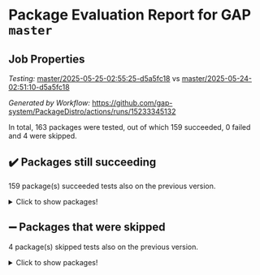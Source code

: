 # Package Evaluation Report for GAP `master`

## Job Properties

*Testing:* [master/2025-05-25-02:55:25-d5a5fc18](https://github.com/gap-system/PackageDistro/blob/data/reports/master/2025-05-25-02:55:25-d5a5fc18) vs [master/2025-05-24-02:51:10-d5a5fc18](https://github.com/gap-system/PackageDistro/blob/data/reports/master/2025-05-24-02:51:10-d5a5fc18)

*Generated by Workflow:* https://github.com/gap-system/PackageDistro/actions/runs/15233345132

In total, 163 packages were tested, out of which 159 succeeded, 0 failed and 4 were skipped.

## :heavy_check_mark: Packages still succeeding

159 package(s) succeeded tests also on the previous version.
<details><summary>Click to show packages!</summary>

- 4ti2interface 2024.11-01 [(success)](https://github.com/gap-system/PackageDistro/actions/runs/15233345132/job/42844079336)
- ace 5.7.0 [(success)](https://github.com/gap-system/PackageDistro/actions/runs/15233345132/job/42844079478)
- aclib 1.3.2 [(success)](https://github.com/gap-system/PackageDistro/actions/runs/15233345132/job/42844079614)
- agt 0.3.1 [(success)](https://github.com/gap-system/PackageDistro/actions/runs/15233345132/job/42844079733)
- alco 1.1.1 [(success)](https://github.com/gap-system/PackageDistro/actions/runs/15233345132/job/42844079825)
- alnuth 3.2.1 [(success)](https://github.com/gap-system/PackageDistro/actions/runs/15233345132/job/42844079964)
- anupq 3.3.1 [(success)](https://github.com/gap-system/PackageDistro/actions/runs/15233345132/job/42844080065)
- atlasrep 2.1.9 [(success)](https://github.com/gap-system/PackageDistro/actions/runs/15233345132/job/42844080217)
- autodoc 2025.05.09 [(success)](https://github.com/gap-system/PackageDistro/actions/runs/15233345132/job/42844082975)
- automata 1.16 [(success)](https://github.com/gap-system/PackageDistro/actions/runs/15233345132/job/42844083223)
- automgrp 1.3.3 [(success)](https://github.com/gap-system/PackageDistro/actions/runs/15233345132/job/42844083435)
- autpgrp 1.11.1 [(success)](https://github.com/gap-system/PackageDistro/actions/runs/15233345132/job/42844084605)
- cap 2025.04-04 [(success)](https://github.com/gap-system/PackageDistro/actions/runs/15233345132/job/42844085049)
- caratinterface 2.3.7 [(success)](https://github.com/gap-system/PackageDistro/actions/runs/15233345132/job/42844085120)
- cddinterface 2024.09.02 [(success)](https://github.com/gap-system/PackageDistro/actions/runs/15233345132/job/42844085223)
- circle 1.6.6 [(success)](https://github.com/gap-system/PackageDistro/actions/runs/15233345132/job/42844085331)
- classicpres 1.22 [(success)](https://github.com/gap-system/PackageDistro/actions/runs/15233345132/job/42844085449)
- cohomolo 1.6.11 [(success)](https://github.com/gap-system/PackageDistro/actions/runs/15233345132/job/42844085547)
- congruence 1.2.7 [(success)](https://github.com/gap-system/PackageDistro/actions/runs/15233345132/job/42844085645)
- corefreesub 0.6 [(success)](https://github.com/gap-system/PackageDistro/actions/runs/15233345132/job/42844085746)
- corelg 1.57 [(success)](https://github.com/gap-system/PackageDistro/actions/runs/15233345132/job/42844085876)
- crime 1.6 [(success)](https://github.com/gap-system/PackageDistro/actions/runs/15233345132/job/42844085980)
- crisp 1.4.6 [(success)](https://github.com/gap-system/PackageDistro/actions/runs/15233345132/job/42844086115)
- crypting 0.10.5 [(success)](https://github.com/gap-system/PackageDistro/actions/runs/15233345132/job/42844086213)
- cryst 4.1.27 [(success)](https://github.com/gap-system/PackageDistro/actions/runs/15233345132/job/42844086309)
- crystcat 1.1.10 [(success)](https://github.com/gap-system/PackageDistro/actions/runs/15233345132/job/42844086419)
- ctbllib 1.3.9 [(success)](https://github.com/gap-system/PackageDistro/actions/runs/15233345132/job/42844086519)
- cubefree 1.20 [(success)](https://github.com/gap-system/PackageDistro/actions/runs/15233345132/job/42844086633)
- curlinterface 2.4.0 [(success)](https://github.com/gap-system/PackageDistro/actions/runs/15233345132/job/42844086751)
- cvec 2.8.3 [(success)](https://github.com/gap-system/PackageDistro/actions/runs/15233345132/job/42844086844)
- datastructures 0.3.1 [(success)](https://github.com/gap-system/PackageDistro/actions/runs/15233345132/job/42844086946)
- deepthought 1.0.8 [(success)](https://github.com/gap-system/PackageDistro/actions/runs/15233345132/job/42844087042)
- design 1.8.2 [(success)](https://github.com/gap-system/PackageDistro/actions/runs/15233345132/job/42844087171)
- difsets 2.3.1 [(success)](https://github.com/gap-system/PackageDistro/actions/runs/15233345132/job/42844087291)
- digraphs 1.10.0 [(success)](https://github.com/gap-system/PackageDistro/actions/runs/15233345132/job/42844087428)
- edim 1.3.8 [(success)](https://github.com/gap-system/PackageDistro/actions/runs/15233345132/job/42844087535)
- example 4.4.0 [(success)](https://github.com/gap-system/PackageDistro/actions/runs/15233345132/job/42844087638)
- examplesforhomalg 2023.10-01 [(success)](https://github.com/gap-system/PackageDistro/actions/runs/15233345132/job/42844087733)
- factint 1.6.3 [(success)](https://github.com/gap-system/PackageDistro/actions/runs/15233345132/job/42844087865)
- ferret 1.0.14 [(success)](https://github.com/gap-system/PackageDistro/actions/runs/15233345132/job/42844088007)
- fga 1.5.0 [(success)](https://github.com/gap-system/PackageDistro/actions/runs/15233345132/job/42844088094)
- fining 1.5.6 [(success)](https://github.com/gap-system/PackageDistro/actions/runs/15233345132/job/42844088207)
- float 1.0.7 [(success)](https://github.com/gap-system/PackageDistro/actions/runs/15233345132/job/42844088459)
- format 1.4.4 [(success)](https://github.com/gap-system/PackageDistro/actions/runs/15233345132/job/42844088582)
- forms 1.2.13 [(success)](https://github.com/gap-system/PackageDistro/actions/runs/15233345132/job/42844088769)
- fplsa 1.2.6 [(success)](https://github.com/gap-system/PackageDistro/actions/runs/15233345132/job/42844088872)
- fr 2.4.13 [(success)](https://github.com/gap-system/PackageDistro/actions/runs/15233345132/job/42844088966)
- francy 2.0.3 [(success)](https://github.com/gap-system/PackageDistro/actions/runs/15233345132/job/42844089124)
- fwtree 1.3 [(success)](https://github.com/gap-system/PackageDistro/actions/runs/15233345132/job/42844089253)
- gapdoc 1.6.7 [(success)](https://github.com/gap-system/PackageDistro/actions/runs/15233345132/job/42844089383)
- gauss 2024.11-01 [(success)](https://github.com/gap-system/PackageDistro/actions/runs/15233345132/job/42844089519)
- gaussforhomalg 2024.08-01 [(success)](https://github.com/gap-system/PackageDistro/actions/runs/15233345132/job/42844089636)
- gbnp 1.1.0 [(success)](https://github.com/gap-system/PackageDistro/actions/runs/15233345132/job/42844089761)
- generalizedmorphismsforcap 2025.02-01 [(success)](https://github.com/gap-system/PackageDistro/actions/runs/15233345132/job/42844089905)
- genss 1.6.9 [(success)](https://github.com/gap-system/PackageDistro/actions/runs/15233345132/job/42844089998)
- gradedmodules 2024.12-01 [(success)](https://github.com/gap-system/PackageDistro/actions/runs/15233345132/job/42844090100)
- gradedringforhomalg 2024.07-01 [(success)](https://github.com/gap-system/PackageDistro/actions/runs/15233345132/job/42844090218)
- grape 4.9.2 [(success)](https://github.com/gap-system/PackageDistro/actions/runs/15233345132/job/42844090372)
- groupoids 1.76 [(success)](https://github.com/gap-system/PackageDistro/actions/runs/15233345132/job/42844090519)
- grpconst 2.6.5 [(success)](https://github.com/gap-system/PackageDistro/actions/runs/15233345132/job/42844090666)
- guarana 0.96.3 [(success)](https://github.com/gap-system/PackageDistro/actions/runs/15233345132/job/42844090797)
- guava 3.20 [(success)](https://github.com/gap-system/PackageDistro/actions/runs/15233345132/job/42844090963)
- hap 1.66 [(success)](https://github.com/gap-system/PackageDistro/actions/runs/15233345132/job/42844091056)
- hapcryst 0.1.15 [(success)](https://github.com/gap-system/PackageDistro/actions/runs/15233345132/job/42844091174)
- hecke 1.5.4 [(success)](https://github.com/gap-system/PackageDistro/actions/runs/15233345132/job/42844091309)
- help 4.0 [(success)](https://github.com/gap-system/PackageDistro/actions/runs/15233345132/job/42844091435)
- homalg 2024.01-01 [(success)](https://github.com/gap-system/PackageDistro/actions/runs/15233345132/job/42844091532)
- homalgtocas 2023.11-01 [(success)](https://github.com/gap-system/PackageDistro/actions/runs/15233345132/job/42844091800)
- ibnp 0.15 [(success)](https://github.com/gap-system/PackageDistro/actions/runs/15233345132/job/42844091962)
- idrel 2.48 [(success)](https://github.com/gap-system/PackageDistro/actions/runs/15233345132/job/42844092110)
- images 1.3.3 [(success)](https://github.com/gap-system/PackageDistro/actions/runs/15233345132/job/42844092223)
- intpic 0.4.0 [(success)](https://github.com/gap-system/PackageDistro/actions/runs/15233345132/job/42844092394)
- io 4.9.1 [(success)](https://github.com/gap-system/PackageDistro/actions/runs/15233345132/job/42844092562)
- io_forhomalg 2023.02-04 [(success)](https://github.com/gap-system/PackageDistro/actions/runs/15233345132/job/42844092831)
- irredsol 1.4.4 [(success)](https://github.com/gap-system/PackageDistro/actions/runs/15233345132/job/42844092938)
- json 2.2.2 [(success)](https://github.com/gap-system/PackageDistro/actions/runs/15233345132/job/42844093049)
- jupyterkernel 1.5.1 [(success)](https://github.com/gap-system/PackageDistro/actions/runs/15233345132/job/42844093162)
- jupyterviz 1.5.6 [(success)](https://github.com/gap-system/PackageDistro/actions/runs/15233345132/job/42844093351)
- kan 1.37 [(success)](https://github.com/gap-system/PackageDistro/actions/runs/15233345132/job/42844093487)
- kbmag 1.5.11 [(success)](https://github.com/gap-system/PackageDistro/actions/runs/15233345132/job/42844093619)
- laguna 3.9.7 [(success)](https://github.com/gap-system/PackageDistro/actions/runs/15233345132/job/42844093713)
- liealgdb 2.2.1 [(success)](https://github.com/gap-system/PackageDistro/actions/runs/15233345132/job/42844093798)
- liepring 2.9.1 [(success)](https://github.com/gap-system/PackageDistro/actions/runs/15233345132/job/42844093935)
- liering 2.4.2 [(success)](https://github.com/gap-system/PackageDistro/actions/runs/15233345132/job/42844094065)
- linearalgebraforcap 2025.05-01 [(success)](https://github.com/gap-system/PackageDistro/actions/runs/15233345132/job/42844094182)
- lins 0.9 [(success)](https://github.com/gap-system/PackageDistro/actions/runs/15233345132/job/42844094296)
- localizeringforhomalg 2023.10-01 [(success)](https://github.com/gap-system/PackageDistro/actions/runs/15233345132/job/42844094378)
- loops 3.4.4 [(success)](https://github.com/gap-system/PackageDistro/actions/runs/15233345132/job/42844094484)
- lpres 1.1.1 [(success)](https://github.com/gap-system/PackageDistro/actions/runs/15233345132/job/42844094625)
- majoranaalgebras 1.5.2 [(success)](https://github.com/gap-system/PackageDistro/actions/runs/15233345132/job/42844094723)
- mapclass 1.4.6 [(success)](https://github.com/gap-system/PackageDistro/actions/runs/15233345132/job/42844094836)
- matgrp 0.71 [(success)](https://github.com/gap-system/PackageDistro/actions/runs/15233345132/job/42844094919)
- matricesforhomalg 2024.11-02 [(success)](https://github.com/gap-system/PackageDistro/actions/runs/15233345132/job/42844095015)
- modisom 3.0.0 [(success)](https://github.com/gap-system/PackageDistro/actions/runs/15233345132/job/42844095101)
- modulepresentationsforcap 2024.09-02 [(success)](https://github.com/gap-system/PackageDistro/actions/runs/15233345132/job/42844095176)
- modules 2024.12-01 [(success)](https://github.com/gap-system/PackageDistro/actions/runs/15233345132/job/42844095275)
- monoidalcategories 2025.03-02 [(success)](https://github.com/gap-system/PackageDistro/actions/runs/15233345132/job/42844095453)
- nconvex 2024.12-01 [(success)](https://github.com/gap-system/PackageDistro/actions/runs/15233345132/job/42844095538)
- nilmat 1.4.2 [(success)](https://github.com/gap-system/PackageDistro/actions/runs/15233345132/job/42844095629)
- nock 1.5 [(success)](https://github.com/gap-system/PackageDistro/actions/runs/15233345132/job/42844095726)
- normalizinterface 1.4.0 [(success)](https://github.com/gap-system/PackageDistro/actions/runs/15233345132/job/42844095843)
- nq 2.5.11 [(success)](https://github.com/gap-system/PackageDistro/actions/runs/15233345132/job/42844095952)
- numericalsgps 1.4.0 [(success)](https://github.com/gap-system/PackageDistro/actions/runs/15233345132/job/42844096068)
- openmath 11.5.3 [(success)](https://github.com/gap-system/PackageDistro/actions/runs/15233345132/job/42844096172)
- orb 5.0.0 [(success)](https://github.com/gap-system/PackageDistro/actions/runs/15233345132/job/42844096242)
- packagemanager 1.6.3 [(success)](https://github.com/gap-system/PackageDistro/actions/runs/15233345132/job/42844096319)
- patternclass 2.4.5 [(success)](https://github.com/gap-system/PackageDistro/actions/runs/15233345132/job/42844096407)
- permut 2.0.5 [(success)](https://github.com/gap-system/PackageDistro/actions/runs/15233345132/job/42844096480)
- polenta 1.3.11 [(success)](https://github.com/gap-system/PackageDistro/actions/runs/15233345132/job/42844096578)
- polymaking 0.8.7 [(success)](https://github.com/gap-system/PackageDistro/actions/runs/15233345132/job/42844096678)
- primgrp 3.4.4 [(success)](https://github.com/gap-system/PackageDistro/actions/runs/15233345132/job/42844096772)
- profiling 2.6.0 [(success)](https://github.com/gap-system/PackageDistro/actions/runs/15233345132/job/42844096856)
- qdistrnd 0.9.5 [(success)](https://github.com/gap-system/PackageDistro/actions/runs/15233345132/job/42844096930)
- qpa 1.35 [(success)](https://github.com/gap-system/PackageDistro/actions/runs/15233345132/job/42844097007)
- quagroup 1.8.4 [(success)](https://github.com/gap-system/PackageDistro/actions/runs/15233345132/job/42844097090)
- radiroot 2.9 [(success)](https://github.com/gap-system/PackageDistro/actions/runs/15233345132/job/42844097155)
- rcwa 4.7.1 [(success)](https://github.com/gap-system/PackageDistro/actions/runs/15233345132/job/42844097253)
- rds 1.8 [(success)](https://github.com/gap-system/PackageDistro/actions/runs/15233345132/job/42844097330)
- recog 1.4.4 [(success)](https://github.com/gap-system/PackageDistro/actions/runs/15233345132/job/42844097405)
- repndecomp 1.3.0 [(success)](https://github.com/gap-system/PackageDistro/actions/runs/15233345132/job/42844097474)
- repsn 3.1.2 [(success)](https://github.com/gap-system/PackageDistro/actions/runs/15233345132/job/42844097542)
- resclasses 4.7.3 [(success)](https://github.com/gap-system/PackageDistro/actions/runs/15233345132/job/42844097636)
- ringsforhomalg 2024.11-02 [(success)](https://github.com/gap-system/PackageDistro/actions/runs/15233345132/job/42844097724)
- sco 2023.08-01 [(success)](https://github.com/gap-system/PackageDistro/actions/runs/15233345132/job/42844097782)
- scscp 2.4.3 [(success)](https://github.com/gap-system/PackageDistro/actions/runs/15233345132/job/42844097867)
- semigroups 5.5.0 [(success)](https://github.com/gap-system/PackageDistro/actions/runs/15233345132/job/42844097964)
- sglppow 2.4 [(success)](https://github.com/gap-system/PackageDistro/actions/runs/15233345132/job/42844098050)
- sgpviz 0.999.6 [(success)](https://github.com/gap-system/PackageDistro/actions/runs/15233345132/job/42844098115)
- simpcomp 2.1.14 [(success)](https://github.com/gap-system/PackageDistro/actions/runs/15233345132/job/42844098195)
- singular 2024.06.03 [(success)](https://github.com/gap-system/PackageDistro/actions/runs/15233345132/job/42844098287)
- sl2reps 1.1 [(success)](https://github.com/gap-system/PackageDistro/actions/runs/15233345132/job/42844098359)
- sla 1.6.2 [(success)](https://github.com/gap-system/PackageDistro/actions/runs/15233345132/job/42844098412)
- smallantimagmas 0.4.1 [(success)](https://github.com/gap-system/PackageDistro/actions/runs/15233345132/job/42844098515)
- smallgrp 1.5.4 [(success)](https://github.com/gap-system/PackageDistro/actions/runs/15233345132/job/42844098601)
- smallsemi 0.7.2 [(success)](https://github.com/gap-system/PackageDistro/actions/runs/15233345132/job/42844098705)
- sonata 2.9.6 [(success)](https://github.com/gap-system/PackageDistro/actions/runs/15233345132/job/42844098786)
- sophus 1.27 [(success)](https://github.com/gap-system/PackageDistro/actions/runs/15233345132/job/42844098868)
- sotgrps 1.3 [(success)](https://github.com/gap-system/PackageDistro/actions/runs/15233345132/job/42844098943)
- spinsym 1.5.2 [(success)](https://github.com/gap-system/PackageDistro/actions/runs/15233345132/job/42844099004)
- standardff 1.0 [(success)](https://github.com/gap-system/PackageDistro/actions/runs/15233345132/job/42844099083)
- symbcompcc 1.3.2 [(success)](https://github.com/gap-system/PackageDistro/actions/runs/15233345132/job/42844099191)
- thelma 1.3 [(success)](https://github.com/gap-system/PackageDistro/actions/runs/15233345132/job/42844099302)
- tomlib 1.2.11 [(success)](https://github.com/gap-system/PackageDistro/actions/runs/15233345132/job/42844099445)
- toolsforhomalg 2025.05-01 [(success)](https://github.com/gap-system/PackageDistro/actions/runs/15233345132/job/42844099527)
- toric 1.9.6 [(success)](https://github.com/gap-system/PackageDistro/actions/runs/15233345132/job/42844099680)
- transgrp 3.6.5 [(success)](https://github.com/gap-system/PackageDistro/actions/runs/15233345132/job/42844100034)
- typeset 1.2.2 [(success)](https://github.com/gap-system/PackageDistro/actions/runs/15233345132/job/42844100160)
- ugaly 4.1.3 [(success)](https://github.com/gap-system/PackageDistro/actions/runs/15233345132/job/42844100263)
- unipot 1.6 [(success)](https://github.com/gap-system/PackageDistro/actions/runs/15233345132/job/42844100367)
- unitlib 4.2.0 [(success)](https://github.com/gap-system/PackageDistro/actions/runs/15233345132/job/42844100535)
- utils 0.89 [(success)](https://github.com/gap-system/PackageDistro/actions/runs/15233345132/job/42844100779)
- uuid 0.7 [(success)](https://github.com/gap-system/PackageDistro/actions/runs/15233345132/job/42844100937)
- walrus 0.9991 [(success)](https://github.com/gap-system/PackageDistro/actions/runs/15233345132/job/42844101067)
- wedderga 4.10.5 [(success)](https://github.com/gap-system/PackageDistro/actions/runs/15233345132/job/42844101206)
- wpe 0.8 [(success)](https://github.com/gap-system/PackageDistro/actions/runs/15233345132/job/42844101302)
- xmod 2.93 [(success)](https://github.com/gap-system/PackageDistro/actions/runs/15233345132/job/42844101420)
- xmodalg 1.32 [(success)](https://github.com/gap-system/PackageDistro/actions/runs/15233345132/job/42844101546)
- yangbaxter 0.10.6 [(success)](https://github.com/gap-system/PackageDistro/actions/runs/15233345132/job/42844101634)
- zeromqinterface 0.16 [(success)](https://github.com/gap-system/PackageDistro/actions/runs/15233345132/job/42844101737)
</details>

## :heavy_minus_sign: Packages that were skipped

4 package(s) skipped tests also on the previous version.
<details><summary>Click to show packages!</summary>

- browse 1.8.21 [(skipped)](https://github.com/gap-system/PackageDistro/actions/runs/15233345132/job/42843931750)
- itc 1.5.1 [(skipped)](https://github.com/gap-system/PackageDistro/actions/runs/15233345132/job/42843931750)
- polycyclic 2.16 [(skipped)](https://github.com/gap-system/PackageDistro/actions/runs/15233345132/job/42843931750)
- xgap 4.32 [(skipped)](https://github.com/gap-system/PackageDistro/actions/runs/15233345132/job/42843931750)
</details>

